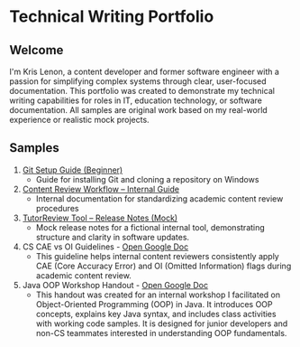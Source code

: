 # Technical Writing Portfolio

## Welcome
I'm Kris Lenon, a content developer and former software engineer with a passion for simplifying complex systems through clear, user-focused documentation.
This portfolio was created to demonstrate my technical writing capabilities for roles in IT, education technology, or software documentation. All samples are original work based on my real-world experience or realistic mock projects.

## Samples

1. [Git Setup Guide (Beginner)](https://github.com/krislenon/git-setup-guide)  
   - Guide for installing Git and cloning a repository on Windows
2. [Content Review Workflow – Internal Guide](https://github.com/krislenon/content-review-workflow)  
   - Internal documentation for standardizing academic content review procedures
3. [TutorReview Tool – Release Notes (Mock)](https://github.com/krislenon/tutorreview-release-notes)  
   - Mock release notes for a fictional internal tool, demonstrating structure and clarity in software updates.
4. CS CAE vs OI Guidelines - [Open Google Doc](https://docs.google.com/document/d/1tf2mdqFQ5OCX0OvnMo01bHoRW6GP-AsdzDE9QCZsYEE/edit?usp=sharing)
   - This guideline helps internal content reviewers consistently apply CAE (Core Accuracy Error) and OI (Omitted Information) flags during academic content review.
5. Java OOP Workshop Handout - [Open Google Doc](https://docs.google.com/document/d/1D28H0AO8FjVHEvJbCC7-LP-mUiMqTKwOgH8ugL-oqfw/edit?usp=sharing)
   - This handout was created for an internal workshop I facilitated on Object-Oriented Programming (OOP) in Java. It introduces OOP concepts, explains key Java syntax, and includes class activities with working code samples. It is designed for junior developers and non-CS teammates interested in understanding OOP fundamentals.


